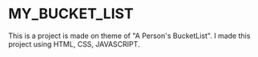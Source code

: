 # MY_BUCKET_LIST
This is a project is made on theme of "A Person's BucketList". I made this project using HTML, CSS, JAVASCRIPT.
